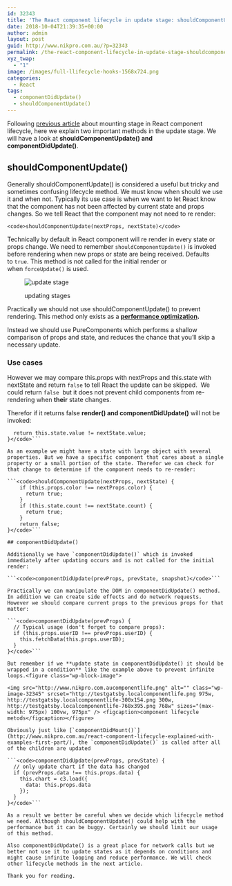 ```yaml
---
id: 32343
title: 'The React component lifecycle in update stage: shouldComponentUpdate() and componentDidUpdate(): part 2'
date: 2018-10-04T21:39:35+00:00
author: admin
layout: post
guid: http://www.nikpro.com.au/?p=32343
permalink: /the-react-component-lifecycle-in-update-stage-shouldcomponentupdate-and-componentdidupdate-part-2/
xyz_twap:
  - "1"
image: /images/full-llifecycle-hooks-1568x724.png
categories:
  - React
tags:
  - componentDidUpdate()
  - shouldComponentUpdate()
---
```

Following [previous article](http://www.nikpro.com.au/react-component-lifecycle-explained-with-examples-first-part/) about mounting stage in React component lifecycle, here we explain two important methods in the update stage. We will have a look at **shouldComponentUpdate() and componentDidUpdate()**.

## shouldComponentUpdate()

Generally shouldComponentUpdate() is considered a useful but tricky and sometimes confusing lifecycle method. We must know when should we use it and when not. Typically its use case is when we want to let React know that the component has not been affected by current state and props changes. So we tell React that the component may not need to re render:

```<code>shouldComponentUpdate(nextProps, nextState)</code>```

Technically by default in React component will re render in every state or props change. We need to remember `shouldComponentUpdate()` is invoked before rendering when new props or state are being received. Defaults to `true`. This method is not called for the initial render or when `forceUpdate()` is used.<figure class="wp-block-image">

<img src="http://www.nikpro.com.aulifecycle_props.png" alt="update stage" class="wp-image-32346" srcset="http://testgatsby.locallifecycle_props.png 1020w, http://testgatsby.locallifecycle_props-300x115.png 300w, http://testgatsby.locallifecycle_props-768x295.png 768w" sizes="(max-width: 1020px) 100vw, 1020px" /> <figcaption>updating stages</figcaption></figure> 

Practically we should not use shouldComponentUpdate() to prevent rendering. This method only exists as a **[performance optimization](https://reactjs.org/docs/optimizing-performance.html).** 

Instead we should use PureComponents which performs a shallow comparison of props and state, and reduces the chance that you’ll skip a necessary update.

### Use cases

However we may compare this.props with nextProps and this.state with nextState and return `false` to tell React the update can be skipped.  We could return `false`  but it does not prevent child components from re-rendering when **their** state changes.

Therefor if it returns false **render() and componentDidUpdate()** will not be invoked:

```<code>shouldComponentUpdate(nextProps, nextState) {
  return this.state.value != nextState.value;
}</code>```

As an example we might have a state with large object with several properties. But we have a specific component that cares about a single property or a small portion of the state. Therefor we can check for that change to determine if the component needs to re-render:

```<code>shouldComponentUpdate(nextProps, nextState) {
    if (this.props.color !== nextProps.color) {
      return true;
    }
    if (this.state.count !== nextState.count) {
      return true;
    }
    return false;
}</code>```

## componentDidUpdate()

Additionally we have `componentDidUpdate()` which is invoked immediately after updating occurs and is not called for the initial render:

```<code>componentDidUpdate(prevProps, prevState, snapshot)</code>```

Practically we can manipulate the DOM in componentDidUpdate() method. In addition we can create side effects and do network requests. However we should compare current props to the previous props for that matter:

```<code>componentDidUpdate(prevProps) {
  // Typical usage (don't forget to compare props):
  if (this.props.userID !== prevProps.userID) {
    this.fetchData(this.props.userID);
  }
}</code>```

But remember if we **update state in componentDidUpdate() it should be wrapped in a condition** like the example above to prevent infinite loops.<figure class="wp-block-image">

<img src="http://www.nikpro.com.aucomponentlife.png" alt="" class="wp-image-32345" srcset="http://testgatsby.localcomponentlife.png 975w, http://testgatsby.localcomponentlife-300x154.png 300w, http://testgatsby.localcomponentlife-768x395.png 768w" sizes="(max-width: 975px) 100vw, 975px" /> <figcaption>component lifecycle metods</figcaption></figure> 

Obviously just like [`componentDidMount()`](http://www.nikpro.com.au/react-component-lifecycle-explained-with-examples-first-part/), the `componentDidUpdate()` is called after all of the children are updated

```<code>componentDidUpdate(prevProps, prevState) {
  // only update chart if the data has changed
  if (prevProps.data !== this.props.data) {
    this.chart = c3.load({
      data: this.props.data
    });
  }
}</code>```

As a result we better be careful when we decide which lifecycle method we need. Although shouldComponentUpdate() could help with the performance but it can be buggy. Certainly we should limit our usage of this method.

Also componentDidUpdate() is a great place for network calls but we better not use it to update states as it depends on conditions and might cause infinite looping and reduce performance. We will check other lifecycle methods in the next article.

Thank you for reading.
